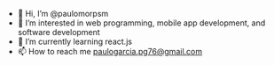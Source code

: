 - 👋 Hi, I’m @paulomorpsm
- 👀 I’m interested in web programming, mobile app development, and software development
- 🌱 I’m currently learning react.js
- 📫 How to reach me paulogarcia.pg76@gmail.com

<!---
paulomorpsm/paulomorpsm is a ✨ special ✨ repository because its `README.md` (this file) appears on your GitHub profile.
You can click the Preview link to take a look at your changes.
--->
